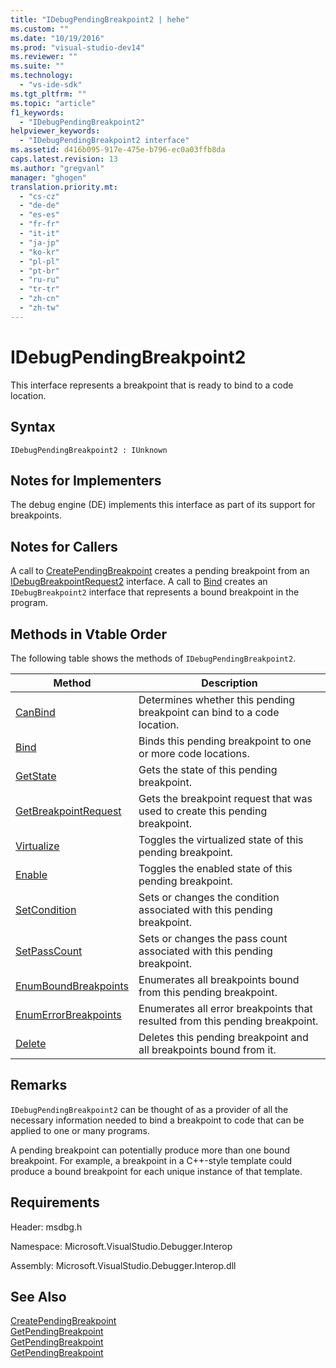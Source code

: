 ```yaml
---
title: "IDebugPendingBreakpoint2 | hehe"
ms.custom: ""
ms.date: "10/19/2016"
ms.prod: "visual-studio-dev14"
ms.reviewer: ""
ms.suite: ""
ms.technology: 
  - "vs-ide-sdk"
ms.tgt_pltfrm: ""
ms.topic: "article"
f1_keywords: 
  - "IDebugPendingBreakpoint2"
helpviewer_keywords: 
  - "IDebugPendingBreakpoint2 interface"
ms.assetid: d416b095-917e-475e-b796-ec0a03ffb8da
caps.latest.revision: 13
ms.author: "gregvanl"
manager: "ghogen"
translation.priority.mt: 
  - "cs-cz"
  - "de-de"
  - "es-es"
  - "fr-fr"
  - "it-it"
  - "ja-jp"
  - "ko-kr"
  - "pl-pl"
  - "pt-br"
  - "ru-ru"
  - "tr-tr"
  - "zh-cn"
  - "zh-tw"
---
```

# IDebugPendingBreakpoint2
This interface represents a breakpoint that is ready to bind to a code location.  
  
## Syntax  
  
```  
IDebugPendingBreakpoint2 : IUnknown  
```  
  
## Notes for Implementers  
 The debug engine (DE) implements this interface as part of its support for breakpoints.  
  
## Notes for Callers  
 A call to [CreatePendingBreakpoint](../extensibility-debugger-reference/idebugengine2--creatependingbreakpoint.md) creates a pending breakpoint from an [IDebugBreakpointRequest2](../extensibility-debugger-reference/idebugbreakpointrequest2.md) interface. A call to [Bind](../extensibility-debugger-reference/idebugpendingbreakpoint2--bind.md) creates an `IDebugBreakpoint2` interface that represents a bound breakpoint in the program.  
  
## Methods in Vtable Order  
 The following table shows the methods of `IDebugPendingBreakpoint2`.  
  
|Method|Description|  
|------------|-----------------|  
|[CanBind](../extensibility-debugger-reference/idebugpendingbreakpoint2--canbind.md)|Determines whether this pending breakpoint can bind to a code location.|  
|[Bind](../extensibility-debugger-reference/idebugpendingbreakpoint2--bind.md)|Binds this pending breakpoint to one or more code locations.|  
|[GetState](../extensibility-debugger-reference/idebugpendingbreakpoint2--getstate.md)|Gets the state of this pending breakpoint.|  
|[GetBreakpointRequest](../extensibility-debugger-reference/idebugpendingbreakpoint2--getbreakpointrequest.md)|Gets the breakpoint request that was used to create this pending breakpoint.|  
|[Virtualize](../extensibility-debugger-reference/idebugpendingbreakpoint2--virtualize.md)|Toggles the virtualized state of this pending breakpoint.|  
|[Enable](../extensibility-debugger-reference/idebugpendingbreakpoint2--enable.md)|Toggles the enabled state of this pending breakpoint.|  
|[SetCondition](../extensibility-debugger-reference/idebugpendingbreakpoint2--setcondition.md)|Sets or changes the condition associated with this pending breakpoint.|  
|[SetPassCount](../extensibility-debugger-reference/idebugpendingbreakpoint2--setpasscount.md)|Sets or changes the pass count associated with this pending breakpoint.|  
|[EnumBoundBreakpoints](../extensibility-debugger-reference/idebugpendingbreakpoint2--enumboundbreakpoints.md)|Enumerates all breakpoints bound from this pending breakpoint.|  
|[EnumErrorBreakpoints](../extensibility-debugger-reference/idebugpendingbreakpoint2--enumerrorbreakpoints.md)|Enumerates all error breakpoints that resulted from this pending breakpoint.|  
|[Delete](../extensibility-debugger-reference/idebugpendingbreakpoint2--delete.md)|Deletes this pending breakpoint and all breakpoints bound from it.|  
  
## Remarks  
 `IDebugPendingBreakpoint2` can be thought of as a provider of all the necessary information needed to bind a breakpoint to code that can be applied to one or many programs.  
  
 A pending breakpoint can potentially produce more than one bound breakpoint. For example, a breakpoint in a C++-style template could produce a bound breakpoint for each unique instance of that template.  
  
## Requirements  
 Header: msdbg.h  
  
 Namespace: Microsoft.VisualStudio.Debugger.Interop  
  
 Assembly: Microsoft.VisualStudio.Debugger.Interop.dll  
  
## See Also  
 [CreatePendingBreakpoint](../extensibility-debugger-reference/idebugengine2--creatependingbreakpoint.md)   
 [GetPendingBreakpoint](../extensibility-debugger-reference/idebugbreakpointboundevent2--getpendingbreakpoint.md)   
 [GetPendingBreakpoint](../extensibility-debugger-reference/idebugboundbreakpoint2--getpendingbreakpoint.md)   
 [GetPendingBreakpoint](../extensibility-debugger-reference/idebugerrorbreakpoint2--getpendingbreakpoint.md)